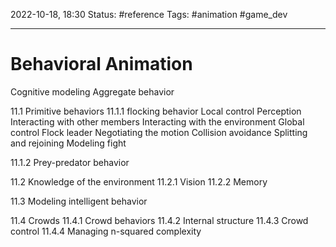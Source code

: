 2022-10-18, 18:30
Status: #reference
Tags: #animation #game_dev

---

# Behavioral Animation

Cognitive modeling
Aggregate behavior

11.1 Primitive behaviors
11.1.1 flocking behavior
Local control
Perception
Interacting with other members
Interacting with the environment
Global control
Flock leader
Negotiating the motion
Collision avoidance
Splitting and rejoining
Modeling fight

11.1.2 Prey-predator behavior

11.2 Knowledge of the environment
11.2.1 Vision
11.2.2 Memory

11.3 Modeling intelligent behavior

11.4 Crowds
11.4.1 Crowd behaviors
11.4.2 Internal structure
11.4.3 Crowd control
11.4.4 Managing n-squared complexity
